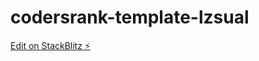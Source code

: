 # codersrank-template-lzsual

[Edit on StackBlitz ⚡️](https://stackblitz.com/edit/codersrank-template-lzsual)
